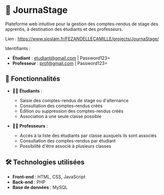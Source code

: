 # 📘 JournaStage

Plateforme web intuitive pour la gestion des comptes-rendus de stage des apprentis, à destination des étudiants et des professeurs.

Lien : https://www.sioslam.fr/FEZANDELLECAMILLE/projects/JournaStage/

Identifiants :
- **Étudiant** : etudiant@gmail.com | Password123=
- **Professeur** : prof@gmail.com | Password123=

## 🚀 Fonctionnalités

- 👨‍🎓 **Étudiants** :

  - Saisie des comptes-rendus de stage ou d'alternance
  - Consultation des comptes-rendus créés
  - Édition ou suppression des comptes-rendus créés
  - Association à une seule classe possible

- 👩‍🏫 **Professeurs** :

  - Accès à la liste des étudiants par classe auxquels ils sont associés
  - Consultation des comptes-rendus par étudiant
  - Possibilité d'être associé à plusieurs classes

## 🛠️ Technologies utilisées

- **Front-end** : HTML, CSS, JavaScript
- **Back-end** : PHP
- **Base de données** : MySQL
